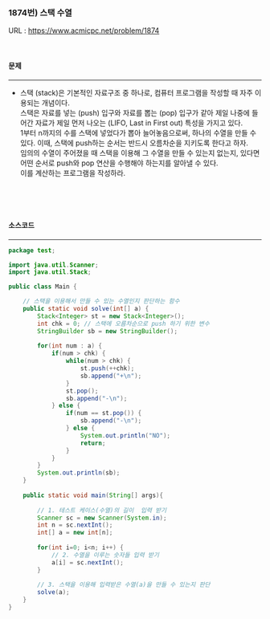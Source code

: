 ### 1874번) 스택 수열
URL : <https://www.acmicpc.net/problem/1874>

</br>

#### 문제
***
* 스택 (stack)은 기본적인 자료구조 중 하나로, 컴퓨터 프로그램을 작성할 때 자주 이용되는 개념이다.</br>
스택은 자료를 넣는 (push) 입구와 자료를 뽑는 (pop) 입구가 같아 제일 나중에 들어간 자료가 제일 먼저 나오는 (LIFO, Last in First out) 특성을 가지고 있다.</br>
1부터 n까지의 수를 스택에 넣었다가 뽑아 늘어놓음으로써, 하나의 수열을 만들 수 있다. 이때, 스택에 push하는 순서는 반드시 오름차순을 지키도록 한다고 하자.</br>
임의의 수열이 주어졌을 때 스택을 이용해 그 수열을 만들 수 있는지 없는지, 있다면 어떤 순서로 push와 pop 연산을 수행해야 하는지를 알아낼 수 있다.</br>
이를 계산하는 프로그램을 작성하라.

</br></br></br>

#### 소스코드
***

````java
package test;

import java.util.Scanner;
import java.util.Stack;

public class Main {

	// 스택을 이용해서 만들 수 있는 수열인지 판단하는 함수
	public static void solve(int[] a) {
		Stack<Integer> st = new Stack<Integer>();
		int chk = 0; // 스택에 오름차순으로 push 하기 위한 변수
		StringBuilder sb = new StringBuilder();
		
		for(int num : a) {
			if(num > chk) {
				while(num > chk) {
					st.push(++chk);
					sb.append("+\n");
				}
				st.pop();
				sb.append("-\n");
			} else {
				if(num == st.pop()) {
					sb.append("-\n");
				} else {
					System.out.println("NO");
					return;
				}
			}
		}
		System.out.println(sb);
	}
	
	public static void main(String[] args){
		
		// 1. 테스트 케이스(수열)의 길이  입력 받기
		Scanner sc = new Scanner(System.in);
		int n = sc.nextInt();
		int[] a = new int[n];
		
		for(int i=0; i<n; i++) {
			// 2. 수열을 이루는 숫자들 입력 받기
			a[i] = sc.nextInt();
		}
		
		// 3. 스택을 이용해 입력받은 수열(a)을 만들 수 있는지 판단
		solve(a);
	}
}
````
